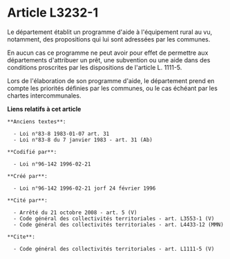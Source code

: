 # Article L3232-1

Le département établit un programme d'aide à l'équipement rural au vu, notamment, des propositions qui lui sont adressées par
les communes. 

En aucun cas ce programme ne peut avoir pour effet de permettre aux départements d'attribuer un prêt, une subvention ou une
aide dans des conditions proscrites par les dispositions de l'article L. 1111-5. 

Lors de l'élaboration de son programme d'aide, le département prend en compte les priorités définies par les communes, ou le
cas échéant par les chartes intercommunales.

**Liens relatifs à cet article**

	**Anciens textes**:

	  - Loi n°83-8 1983-01-07 art. 31
	  - Loi n°83-8 du 7 janvier 1983 - art. 31 (Ab)

	**Codifié par**:

	  - Loi n°96-142 1996-02-21

	**Créé par**:

	  - Loi n°96-142 1996-02-21 jorf 24 février 1996

	**Cité par**:

	  - Arrêté du 21 octobre 2008 - art. 5 (V)
	  - Code général des collectivités territoriales - art. L3553-1 (V)
	  - Code général des collectivités territoriales - art. L4433-12 (MMN)

	**Cite**:

	  - Code général des collectivités territoriales - art. L1111-5 (V)
